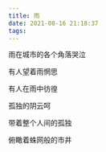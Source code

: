 ```yaml
---
title: 雨
date: 2021-08-16 21:18:37
tags:
---
```


雨在城市的各个角落哭泣

有人望着雨惘思

有人在雨中彷徨

孤独的阴云呵

带着整个人间的孤独

俯瞰着蛛网般的市井
